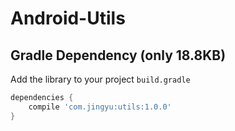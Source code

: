 # Android-Utils

## Gradle Dependency (only 18.8KB)

Add the library to your project `build.gradle`
```gradle
dependencies {
    compile 'com.jingyu:utils:1.0.0'
}
```
